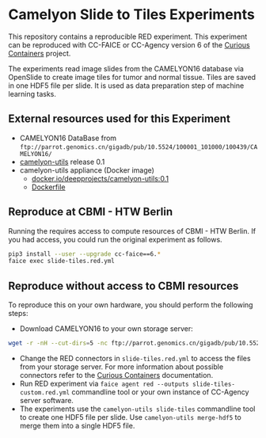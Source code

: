 # Camelyon Slide to Tiles Experiments

This repository contains a reproducible RED experiment. This experiment can be reproduced with CC-FAICE or CC-Agency version 6 of the [Curious Containers](https://www.curious-containers.cc/) project.

The experiments read image slides from the CAMELYON16 database via OpenSlide to create image tiles for tumor and normal tissue. Tiles are saved in one HDF5 file per slide. It is used as data preparation step of machine learning tasks.

## External resources used for this Experiment

* CAMELYON16 DataBase from `ftp://parrot.genomics.cn/gigadb/pub/10.5524/100001_101000/100439/CAMELYON16/`
* [camelyon-utils](https://github.com/deep-projects/camelyon-utils) release 0.1
* camelyon-utils appliance (Docker image)
    * [docker.io/deepprojects/camelyon-utils:0.1](https://cloud.docker.com/u/deepprojects/repository/docker/deepprojects/camelyon-utils)
    * [Dockerfile](https://github.com/deep-projects/appliances/tree/master/camelyon-utils/0.1)


## Reproduce at CBMI - HTW Berlin

Running the requires access to compute resources of CBMI - HTW Berlin. If you had access, you could run the original experiment as follows.

```bash
pip3 install --user --upgrade cc-faice==6.*
faice exec slide-tiles.red.yml
```


## Reproduce without access to CBMI resources

To reproduce this on your own hardware, you should perform the following steps:

* Download CAMELYON16 to your own storage server:

```bash
wget -r -nH --cut-dirs=5 -nc ftp://parrot.genomics.cn/gigadb/pub/10.5524/100001_101000/100439/CAMELYON16/
```

* Change the RED connectors in `slide-tiles.red.yml` to access the files from your storage server. For more information about possible connectors refer to the [Curious Containers](https://www.curious-containers.cc/) documentation.
* Run RED experiment via `faice agent red --outputs slide-tiles-custom.red.yml` commandline tool or your own instance of CC-Agency server software.
* The experiments use the `camelyon-utils slide-tiles` commandline tool to create one HDF5 file per slide. Use `camelyon-utils merge-hdf5` to merge them into a single HDF5 file.
